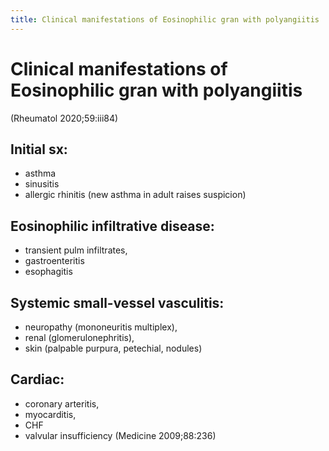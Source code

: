 ```yaml
---
title: Clinical manifestations of Eosinophilic gran with polyangiitis
---
```

# Clinical manifestations of Eosinophilic gran with polyangiitis

(Rheumatol 2020;59:iii84)

## Initial sx: 
* asthma
* sinusitis
* allergic rhinitis (new asthma in adult raises suspicion)
 
## Eosinophilic infiltrative disease: 
* transient pulm infiltrates, 
* gastroenteritis 
* esophagitis
 
## Systemic small-vessel vasculitis: 
* neuropathy (mononeuritis multiplex), 
* renal (glomerulonephritis), 
* skin (palpable purpura, petechial, nodules)
 
## Cardiac: 
* coronary arteritis, 
* myocarditis, 
* CHF 
* valvular insufficiency 
(Medicine 2009;88:236)
